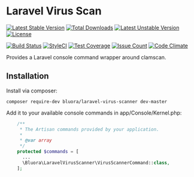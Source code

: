 # Laravel Virus Scan

[![Latest Stable Version](https://poser.pugx.org/bluora/laravel-virus-scanner/v/stable.svg)](https://packagist.org/packages/bluora/laravel-virus-scanner) [![Total Downloads](https://poser.pugx.org/bluora/laravel-virus-scanner/downloads.svg)](https://packagist.org/packages/bluora/laravel-virus-scanner) [![Latest Unstable Version](https://poser.pugx.org/bluora/laravel-virus-scanner/v/unstable.svg)](https://packagist.org/packages/bluora/laravel-virus-scanner) [![License](https://poser.pugx.org/bluora/laravel-virus-scanner/license.svg)](https://packagist.org/packages/bluora/laravel-virus-scanner)

[![Build Status](https://travis-ci.org/bluora/laravel-virus-scanner.svg?branch=master)](https://travis-ci.org/bluora/laravel-virus-scanner) [![StyleCI](https://styleci.io/repos/73760736/shield?branch=master)](https://styleci.io/repos/73760736) [![Test Coverage](https://codeclimate.com/github/bluora/laravel-virus-scanner/badges/coverage.svg)](https://codeclimate.com/github/bluora/laravel-virus-scanner/coverage) [![Issue Count](https://codeclimate.com/github/bluora/laravel-virus-scanner/badges/issue_count.svg)](https://codeclimate.com/github/bluora/laravel-virus-scanner) [![Code Climate](https://codeclimate.com/github/bluora/laravel-virus-scanner/badges/gpa.svg)](https://codeclimate.com/github/bluora/laravel-virus-scanner) 

Provides a Laravel console command wrapper around clamscan.

## Installation

Install via composer:

`composer require-dev bluora/laravel-virus-scanner dev-master`

Add it to your available console commands in app/Console/Kernel.php:

```php
    /**
     * The Artisan commands provided by your application.
     *
     * @var array
     */
    protected $commands = [
      ...
      \Bluora\LaravelVirusScanner\VirusScannerCommand::class,
    ];
```
